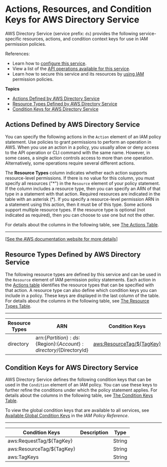 # Actions, Resources, and Condition Keys for AWS Directory Service<a name="list_awsdirectoryservice"></a>

AWS Directory Service \(service prefix: `ds`\) provides the following service\-specific resources, actions, and condition context keys for use in IAM permission policies\.

References:
+ Learn how to [configure this service](https://docs.aws.amazon.com/directoryservice/latest/admin-guide/directoryservice-admin-guide.pdf)\.
+ View a list of the [API operations available for this service](https://docs.aws.amazon.com/directory-service/index.html)\.
+ Learn how to secure this service and its resources by [using IAM](https://docs.aws.amazon.com/directoryservice/latest/admin-guide/UsingWithDS_IAM_AuthNAccess.html) permission policies\.

**Topics**
+ [Actions Defined by AWS Directory Service](#awsdirectoryservice-actions-as-permissions)
+ [Resource Types Defined by AWS Directory Service](#awsdirectoryservice-resources-for-iam-policies)
+ [Condition Keys for AWS Directory Service](#awsdirectoryservice-policy-keys)

## Actions Defined by AWS Directory Service<a name="awsdirectoryservice-actions-as-permissions"></a>

You can specify the following actions in the `Action` element of an IAM policy statement\. Use policies to grant permissions to perform an operation in AWS\. When you use an action in a policy, you usually allow or deny access to the API operation or CLI command with the same name\. However, in some cases, a single action controls access to more than one operation\. Alternatively, some operations require several different actions\.

The **Resource Types** column indicates whether each action supports resource\-level permissions\. If there is no value for this column, you must specify all resources \("\*"\) in the `Resource` element of your policy statement\. If the column includes a resource type, then you can specify an ARN of that type in a statement with that action\. Required resources are indicated in the table with an asterisk \(\*\)\. If you specify a resource\-level permission ARN in a statement using this action, then it must be of this type\. Some actions support multiple resource types\. If the resource type is optional \(not indicated as required\), then you can choose to use one but not the other\.

For details about the columns in the following table, see [The Actions Table](reference_policies_actions-resources-contextkeys.md#actions_table)\.


****  
[\[See the AWS documentation website for more details\]](http://docs.aws.amazon.com/IAM/latest/UserGuide/list_awsdirectoryservice.html)

## Resource Types Defined by AWS Directory Service<a name="awsdirectoryservice-resources-for-iam-policies"></a>

The following resource types are defined by this service and can be used in the `Resource` element of IAM permission policy statements\. Each action in the [Actions table](#awsdirectoryservice-actions-as-permissions) identifies the resource types that can be specified with that action\. A resource type can also define which condition keys you can include in a policy\. These keys are displayed in the last column of the table\. For details about the columns in the following table, see [The Resource Types Table](reference_policies_actions-resources-contextkeys.md#resources_table)\.


****  

| Resource Types | ARN | Condition Keys | 
| --- | --- | --- | 
|   directory  |  arn:$\{Partition\}:ds:$\{Region\}:$\{Account\}:directory/$\{DirectoryId\}  |   [ aws:ResourceTag/$\{TagKey\} ](#awsdirectoryservice-aws_ResourceTag___TagKey_)   | 

## Condition Keys for AWS Directory Service<a name="awsdirectoryservice-policy-keys"></a>

AWS Directory Service defines the following condition keys that can be used in the `Condition` element of an IAM policy\. You can use these keys to further refine the conditions under which the policy statement applies\. For details about the columns in the following table, see [The Condition Keys Table](reference_policies_actions-resources-contextkeys.md#context_keys_table)\.

To view the global condition keys that are available to all services, see [Available Global Condition Keys](reference_policies_condition-keys.html#AvailableKeys) in the *IAM Policy Reference*\.


****  

| Condition Keys | Description | Type | 
| --- | --- | --- | 
|   aws:RequestTag/$\{TagKey\}  |  | String | 
|   aws:ResourceTag/$\{TagKey\}  |  | String | 
|   aws:TagKeys  |  | String | 